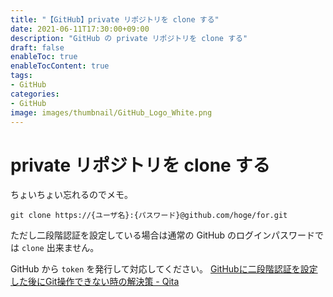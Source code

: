 ```yaml
---
title: "【GitHub】private リポジトリを clone する"
date: 2021-06-11T17:30:00+09:00
description: "GitHub の private リポジトリを clone する"
draft: false
enableToc: true
enableTocContent: true
tags: 
- GitHub
categories: 
- GitHub
image: images/thumbnail/GitHub_Logo_White.png
---
```


# private リポジトリを clone する
ちょいちょい忘れるのでメモ。

```
git clone https://{ユーザ名}:{パスワード}@github.com/hoge/for.git
```

ただし二段階認証を設定している場合は通常の GitHub のログインパスワードでは `clone` 出来ません。

GitHub から `token` を発行して対応してください。
<a href="https://qiita.com/kitoko552/items/3f45de6c876c638b690d" target="_blank" rel="nofollow noopener">GitHubに二段階認証を設定した後にGit操作できない時の解決策 - Qita</a>
